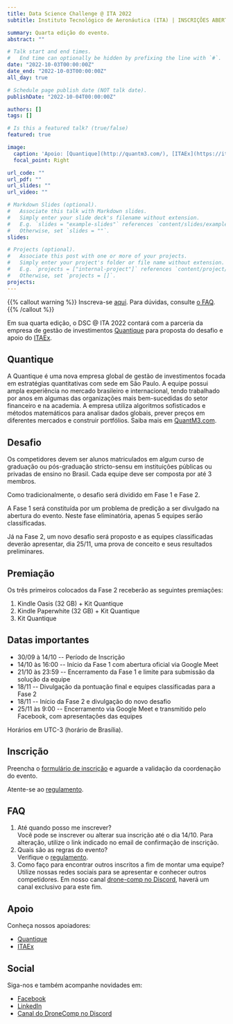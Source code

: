 ```yaml
---
title: Data Science Challenge @ ITA 2022
subtitle: Instituto Tecnológico de Aeronáutica (ITA) | INSCRIÇÕES ABERTAS

summary: Quarta edição do evento.
abstract: ""

# Talk start and end times.
#   End time can optionally be hidden by prefixing the line with `#`.
date: "2022-10-03T00:00:00Z"
date_end: "2022-10-03T00:00:00Z"
all_day: true

# Schedule page publish date (NOT talk date).
publishDate: "2022-10-04T00:00:00Z"

authors: []
tags: []

# Is this a featured talk? (true/false)
featured: true

image:
  caption: 'Apoio: [Quantique](http://quantm3.com/), [ITAEx](https://itaex.com.br/)'
  focal_point: Right

url_code: ""
url_pdf: ""
url_slides: ""
url_video: ""

# Markdown Slides (optional).
#   Associate this talk with Markdown slides.
#   Simply enter your slide deck's filename without extension.
#   E.g. `slides = "example-slides"` references `content/slides/example-slides.md`.
#   Otherwise, set `slides = ""`.
slides:

# Projects (optional).
#   Associate this post with one or more of your projects.
#   Simply enter your project's folder or file name without extension.
#   E.g. `projects = ["internal-project"]` references `content/project/deep-learning/index.md`.
#   Otherwise, set `projects = []`.
projects:
---
```


{{% callout warning %}}
Inscreva-se <a href="xxx" target="_blank">aqui</a>.
Para dúvidas, consulte [o FAQ](#faq).
{{% /callout %}}

Em sua quarta edição, o DSC @ ITA 2022 contará com a parceria da empresa de gestão de investimentos [Quantique](http://quantm3.com/) para proposta do desafio e apoio do [ITAEx](https://itaex.com.br/).
## Quantique

A Quantique é uma nova empresa global de gestão de investimentos focada em estratégias quantitativas com sede em São Paulo. A equipe possui ampla experiência no mercado brasileiro e internacional, tendo trabalhado por anos em algumas das organizações mais bem-sucedidas do setor financeiro e na academia. A empresa utiliza algoritmos sofisticados e métodos matemáticos para analisar dados globais, prever preços em diferentes mercados e construir portfólios. Saiba mais em [QuantM3.com](http://quantm3.com/).

## Desafio

Os competidores devem ser alunos matriculados em algum curso de graduação ou pós-graduação stricto-sensu em instituições públicas ou privadas de ensino no Brasil. Cada equipe deve ser composta por até 3 membros.

Como tradicionalmente, o desafio será dividido em Fase 1 e Fase 2.

A Fase 1 será constituída por um problema de predição a ser divulgado na abertura do evento. Neste fase eliminatória, apenas 5 equipes serão classificadas.

Já na Fase 2, um novo desafio será proposto e as equipes classificadas deverão apresentar, dia 25/11, uma prova de conceito e seus resultados preliminares.

## Premiação

Os três primeiros colocados da Fase 2 receberão as seguintes premiações:

1. Kindle Oasis (32 GB) + Kit Quantique
2. Kindle Paperwhite (32 GB) + Kit Quantique
3. Kit Quantique

## Datas importantes

- 30/09 à 14/10  -- Período de Inscrição
- 14/10 às 16:00 -- Início da Fase 1 com abertura oficial via Google Meet
- 21/10 às 23:59 -- Encerramento da Fase 1 e limite para submissão da solução da equipe
- 18/11 -- Divulgação da pontuação final e equipes classificadas para a Fase 2
- 18/11 -- Início da Fase 2 e divulgação do novo desafio
- 25/11 às 9:00 -- Encerramento via Google Meet e transmitido pelo Facebook, com apresentações das equipes

Horários em UTC-3 (horário de Brasília).

## Inscrição

Preencha o [formulário de inscrição](https://forms.gle/ywPk2JZvamFjUaNy8) e aguarde a validação da coordenação do evento.

Atente-se ao [regulamento](https://docs.google.com/document/d/e/2PACX-1vQ5eSK-CTD4sAfXq_kY3xBAz-AbfMQktj6x9BziXAUjg6odmRXFpm0AO_xMnFRnjRtWbglKMQOOAjq8/pub).

## FAQ

1. Até quando posso me inscrever?<br>Você pode se inscrever ou alterar sua inscrição até o dia 14/10. Para alteração, utilize o link indicado no email de confirmação de inscrição.
2. Quais são as regras do evento?<br>Verifique o [regulamento](https://docs.google.com/document/d/e/2PACX-1vQ5eSK-CTD4sAfXq_kY3xBAz-AbfMQktj6x9BziXAUjg6odmRXFpm0AO_xMnFRnjRtWbglKMQOOAjq8/pub).
3. Como faço para encontrar outros inscritos a fim de montar uma equipe?<br>Utilize nossas redes sociais para se apresentar e conhecer outros competidores. Em nosso canal [drone-comp no Discord](https://discord.com/channels/824255192668569681/824255193143050251), haverá um canal exclusivo para este fim.

## Apoio

Conheça nossos apoiadores:

- [Quantique](http://quantm3.com/)
- [ITAEx](https://itaex.com.br/)

## Social

Siga-nos e também acompanhe novidades em:

- [Facebook](https://www.facebook.com/dsc.at.ita)
- [LinkedIn](https://www.linkedin.com/company/ita-data-science-challenge)
- [Canal do DroneComp no Discord](https://discord.com/channels/824255192668569681/824255193143050251)
